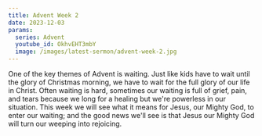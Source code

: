 ```yaml
---
title: Advent Week 2
date: 2023-12-03
params:
  series: Advent
  youtube_id: OkhvEHT3mbY
  image: /images/latest-sermon/advent-week-2.jpg
---
```

One of the key themes of Advent is waiting. Just like kids have to wait until the glory of Christmas morning, we have to wait for the full glory of our life in Christ. Often waiting is hard, sometimes our waiting is full of grief, pain, and tears because we long for a healing but we're powerless in our situation. This week we will see what it means for Jesus, our Mighty God, to enter our waiting; and the good news we'll see is that Jesus our Mighty God will turn our weeping into rejoicing.
